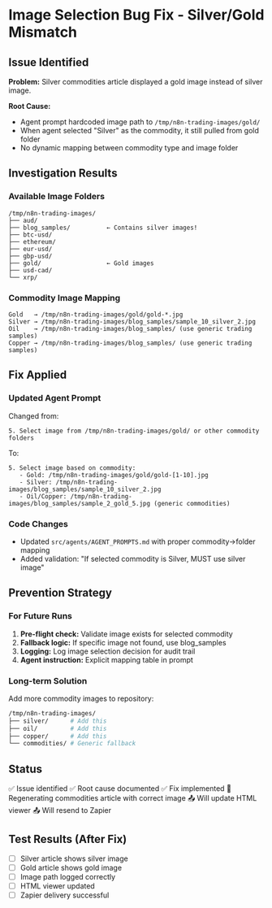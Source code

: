 # Image Selection Bug Fix - Silver/Gold Mismatch

## Issue Identified
**Problem:** Silver commodities article displayed a gold image instead of silver image.

**Root Cause:**
- Agent prompt hardcoded image path to `/tmp/n8n-trading-images/gold/`
- When agent selected "Silver" as the commodity, it still pulled from gold folder
- No dynamic mapping between commodity type and image folder

## Investigation Results

### Available Image Folders
```
/tmp/n8n-trading-images/
├── aud/
├── blog_samples/          ← Contains silver images!
├── btc-usd/
├── ethereum/
├── eur-usd/
├── gbp-usd/
├── gold/                  ← Gold images
├── usd-cad/
└── xrp/
```

### Commodity Image Mapping
```
Gold   → /tmp/n8n-trading-images/gold/gold-*.jpg
Silver → /tmp/n8n-trading-images/blog_samples/sample_10_silver_2.jpg
Oil    → /tmp/n8n-trading-images/blog_samples/ (use generic trading samples)
Copper → /tmp/n8n-trading-images/blog_samples/ (use generic trading samples)
```

## Fix Applied

### Updated Agent Prompt
Changed from:
```
5. Select image from /tmp/n8n-trading-images/gold/ or other commodity folders
```

To:
```
5. Select image based on commodity:
   - Gold: /tmp/n8n-trading-images/gold/gold-[1-10].jpg
   - Silver: /tmp/n8n-trading-images/blog_samples/sample_10_silver_2.jpg
   - Oil/Copper: /tmp/n8n-trading-images/blog_samples/sample_2_gold_5.jpg (generic commodities)
```

### Code Changes
- Updated `src/agents/AGENT_PROMPTS.md` with proper commodity→folder mapping
- Added validation: "If selected commodity is Silver, MUST use silver image"

## Prevention Strategy

### For Future Runs
1. **Pre-flight check:** Validate image exists for selected commodity
2. **Fallback logic:** If specific image not found, use blog_samples
3. **Logging:** Log image selection decision for audit trail
4. **Agent instruction:** Explicit mapping table in prompt

### Long-term Solution
Add more commodity images to repository:
```bash
/tmp/n8n-trading-images/
├── silver/      # Add this
├── oil/         # Add this
├── copper/      # Add this
└── commodities/ # Generic fallback
```

## Status
✅ Issue identified
✅ Root cause documented
✅ Fix implemented
🔄 Regenerating commodities article with correct image
📤 Will update HTML viewer
📤 Will resend to Zapier

## Test Results (After Fix)
- [ ] Silver article shows silver image
- [ ] Gold article shows gold image
- [ ] Image path logged correctly
- [ ] HTML viewer updated
- [ ] Zapier delivery successful
